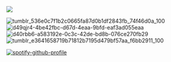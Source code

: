 ![](https://komarev.com/ghpvc/?username=cIint-eastwood&style=plastic&label=jovination)

![tumblr_536e0c7f1b2c0665fa87d0b1df2843fb_74f46d0a_100](https://github.com/user-attachments/assets/788a9f03-33a7-45fe-a384-c8e897bdca03) ![d49qjr4-4be42fbc-d67d-4eaa-9bfd-eaf3ad055eaa](https://github.com/user-attachments/assets/74eead6e-0c54-4ec0-965a-f104396ec0be) ![d40rbb6-a583192e-0c3c-42de-bd8b-076ce270fb29](https://github.com/user-attachments/assets/d2f3a75a-1390-45e8-9328-b8854107d2ca) ![tumblr_e3641658719b71812b7195d479bf57aa_f6bb2911_100](https://github.com/user-attachments/assets/42600107-64f1-48b0-8e5e-b7669a9c0ae9)





[![spotify-github-profile](https://spotify-github-profile.kittinanx.com/api/view?uid=2ubpn2lk6e950jdlqz8q8v26x&cover_image=true&theme=natemoo-re&show_offline=true&background_color=120202&interchange=true&bar_color=d13650&bar_color_cover=false)](https://github.com/kittinan/spotify-github-profile)
